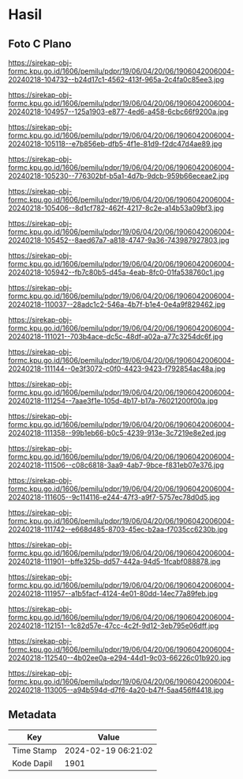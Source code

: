 # Hasil

## Foto C Plano

https://sirekap-obj-formc.kpu.go.id/1606/pemilu/pdpr/19/06/04/20/06/1906042006004-20240218-104732--b24d17c1-4562-413f-965a-2c4fa0c85ee3.jpg

https://sirekap-obj-formc.kpu.go.id/1606/pemilu/pdpr/19/06/04/20/06/1906042006004-20240218-104957--125a1903-e877-4ed6-a458-6cbc66f9200a.jpg

https://sirekap-obj-formc.kpu.go.id/1606/pemilu/pdpr/19/06/04/20/06/1906042006004-20240218-105118--e7b856eb-dfb5-4f1e-81d9-f2dc47d4ae89.jpg

https://sirekap-obj-formc.kpu.go.id/1606/pemilu/pdpr/19/06/04/20/06/1906042006004-20240218-105230--776302bf-b5a1-4d7b-9dcb-959b66eceae2.jpg

https://sirekap-obj-formc.kpu.go.id/1606/pemilu/pdpr/19/06/04/20/06/1906042006004-20240218-105406--8d1cf782-462f-4217-8c2e-a14b53a09bf3.jpg

https://sirekap-obj-formc.kpu.go.id/1606/pemilu/pdpr/19/06/04/20/06/1906042006004-20240218-105452--8aed67a7-a818-4747-9a36-743987927803.jpg

https://sirekap-obj-formc.kpu.go.id/1606/pemilu/pdpr/19/06/04/20/06/1906042006004-20240218-105942--fb7c80b5-d45a-4eab-8fc0-01fa538760c1.jpg

https://sirekap-obj-formc.kpu.go.id/1606/pemilu/pdpr/19/06/04/20/06/1906042006004-20240218-110037--28adc1c2-546a-4b7f-b1e4-0e4a9f829462.jpg

https://sirekap-obj-formc.kpu.go.id/1606/pemilu/pdpr/19/06/04/20/06/1906042006004-20240218-111021--703b4ace-dc5c-48df-a02a-a77c3254dc6f.jpg

https://sirekap-obj-formc.kpu.go.id/1606/pemilu/pdpr/19/06/04/20/06/1906042006004-20240218-111144--0e3f3072-c0f0-4423-9423-f792854ac48a.jpg

https://sirekap-obj-formc.kpu.go.id/1606/pemilu/pdpr/19/06/04/20/06/1906042006004-20240218-111254--7aae3f1e-105d-4b17-b17a-76021200f00a.jpg

https://sirekap-obj-formc.kpu.go.id/1606/pemilu/pdpr/19/06/04/20/06/1906042006004-20240218-111358--99b1eb66-b0c5-4239-913e-3c7219e8e2ed.jpg

https://sirekap-obj-formc.kpu.go.id/1606/pemilu/pdpr/19/06/04/20/06/1906042006004-20240218-111506--c08c6818-3aa9-4ab7-9bce-f831eb07e376.jpg

https://sirekap-obj-formc.kpu.go.id/1606/pemilu/pdpr/19/06/04/20/06/1906042006004-20240218-111605--9c114116-e244-47f3-a9f7-5757ec78d0d5.jpg

https://sirekap-obj-formc.kpu.go.id/1606/pemilu/pdpr/19/06/04/20/06/1906042006004-20240218-111742--e668d485-8703-45ec-b2aa-f7035cc6230b.jpg

https://sirekap-obj-formc.kpu.go.id/1606/pemilu/pdpr/19/06/04/20/06/1906042006004-20240218-111901--bffe325b-dd57-442a-94d5-1fcabf088878.jpg

https://sirekap-obj-formc.kpu.go.id/1606/pemilu/pdpr/19/06/04/20/06/1906042006004-20240218-111957--a1b5facf-4124-4e01-80dd-14ec77a89feb.jpg

https://sirekap-obj-formc.kpu.go.id/1606/pemilu/pdpr/19/06/04/20/06/1906042006004-20240218-112151--1c82d57e-47cc-4c2f-9d12-3eb795e06dff.jpg

https://sirekap-obj-formc.kpu.go.id/1606/pemilu/pdpr/19/06/04/20/06/1906042006004-20240218-112540--4b02ee0a-e294-44d1-9c03-66226c01b920.jpg

https://sirekap-obj-formc.kpu.go.id/1606/pemilu/pdpr/19/06/04/20/06/1906042006004-20240218-113005--a94b594d-d7f6-4a20-b47f-5aa456ff4418.jpg


## Metadata

| Key        | Value               |
| ---------- | ------------------- |
| Time Stamp | 2024-02-19 06:21:02 |
| Kode Dapil | 1901                |



